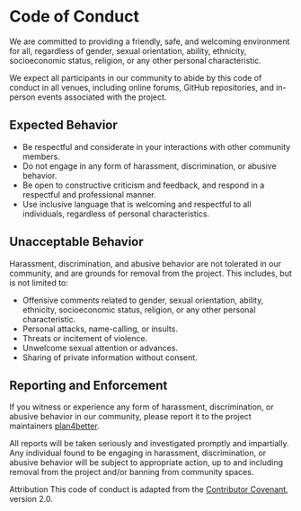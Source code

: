 # Code of Conduct

We are committed to providing a friendly, safe, and welcoming environment for all, regardless of gender, sexual orientation, ability, ethnicity, socioeconomic status, religion, or any other personal characteristic.

We expect all participants in our community to abide by this code of conduct in all venues, including online forums, GitHub repositories, and in-person events associated with the project.

## Expected Behavior

- Be respectful and considerate in your interactions with other community members.
- Do not engage in any form of harassment, discrimination, or abusive behavior.
- Be open to constructive criticism and feedback, and respond in a respectful and professional manner.
- Use inclusive language that is welcoming and respectful to all individuals, regardless of personal characteristics.

## Unacceptable Behavior

Harassment, discrimination, and abusive behavior are not tolerated in our community, and are grounds for removal from the project. This includes, but is not limited to:

- Offensive comments related to gender, sexual orientation, ability, ethnicity, socioeconomic status, religion, or any other personal characteristic.
- Personal attacks, name-calling, or insults.
- Threats or incitement of violence.
- Unwelcome sexual attention or advances.
- Sharing of private information without consent.

## Reporting and Enforcement

If you witness or experience any form of harassment, discrimination, or abusive behavior in our community, please report it to the project maintainers [plan4better](mailto:info@plan4better.de).

All reports will be taken seriously and investigated promptly and impartially. Any individual found to be engaging in harassment, discrimination, or abusive behavior will be subject to appropriate action, up to and including removal from the project and/or banning from community spaces.

Attribution
This code of conduct is adapted from the [Contributor Covenant](https://www.contributor-covenant.org/version/2/0/code_of_conduct/), version 2.0.
